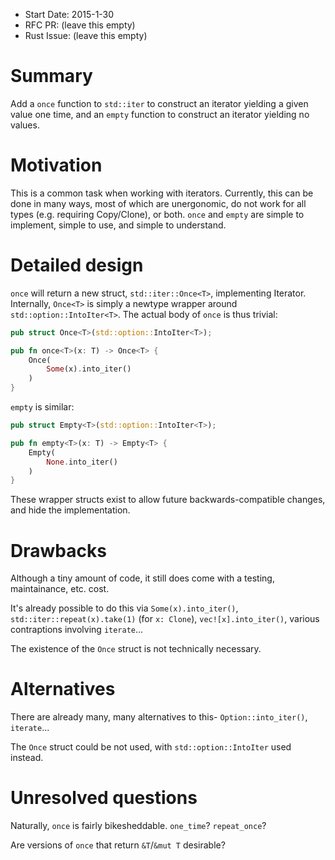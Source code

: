 - Start Date: 2015-1-30
- RFC PR: (leave this empty)
- Rust Issue: (leave this empty)

# Summary

Add a `once` function to `std::iter` to construct an iterator yielding a given value one time, and an `empty` function to construct an iterator yielding no values.

# Motivation

This is a common task when working with iterators. Currently, this can be done in many ways, most of which are unergonomic, do not work for all types (e.g. requiring Copy/Clone), or both. `once` and `empty` are simple to implement, simple to use, and simple to understand.

# Detailed design

`once` will return a new struct, `std::iter::Once<T>`, implementing Iterator<T>. Internally, `Once<T>` is simply a newtype wrapper around `std::option::IntoIter<T>`. The actual body of `once` is thus trivial:

```rust
pub struct Once<T>(std::option::IntoIter<T>);

pub fn once<T>(x: T) -> Once<T> {
	Once(
		Some(x).into_iter()
	)
}
```

`empty` is similar:

```rust
pub struct Empty<T>(std::option::IntoIter<T>);

pub fn empty<T>(x: T) -> Empty<T> {
	Empty(
		None.into_iter()
	)
}
```

These wrapper structs exist to allow future backwards-compatible changes, and hide the implementation. 

# Drawbacks

Although a tiny amount of code, it still does come with a testing, maintainance, etc. cost.

It's already possible to do this via `Some(x).into_iter()`, `std::iter::repeat(x).take(1)` (for `x: Clone`), `vec![x].into_iter()`, various contraptions involving `iterate`...

The existence of the `Once` struct is not technically necessary.

# Alternatives

There are already many, many alternatives to this- `Option::into_iter()`, `iterate`...

The `Once` struct could be not used, with `std::option::IntoIter` used instead.

# Unresolved questions

Naturally, `once` is fairly bikesheddable. `one_time`? `repeat_once`?

Are versions of `once` that return `&T`/`&mut T` desirable?
